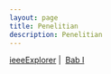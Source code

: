 ```yaml
---
layout: page
title: Penelitian
description: Penelitian 
---
```


<!--
{% include ie-url.html %}
-->
<script>
	function msg(){
		alert("tessssssssssss bab 1");
	}
	function show_a(a,b,c,d,e) {
		document.getElementById(a).style.display = 'block';
		document.getElementById(b).style.display = 'none';
		document.getElementById(c).style.display = 'none';
		document.getElementById(d).style.display = 'none';
		document.getElementById(e).style.display = 'none';
	}
	function show(a,b,g) {
		document.getElementById(a).style.display = 'block';
		document.getElementById(b).style.display = 'none';
		//document.getElementById(c).style.display = 'none';
		document.getElementById(g).style.display = 'block';
	}
</script>
<a href="#i3e"  onclick="show('i3e','bab1','')">ieeeExplorer</a>&nbsp;|&nbsp;
<a href="#bab1"  onclick="show('bab1','i3e','gtop')">Bab I</a>
<div id="i3e" style="display:none" border="0">
	<h4> IEEE Explorer </h4>

	{% include ie-url.html %}

</div>
<div id="bab1" style="display:none" border="0">
	<h4> BAB I </h4>

	{%include penelitian/bab1.html%}

</div>
<div id="gtop" style="display:none" border="0">
<a href="#bab1" >go-to-top</a>
</div>

